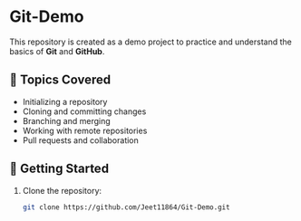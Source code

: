 # Git-Demo

This repository is created as a demo project to practice and understand the basics of **Git** and **GitHub**.  

## 📌 Topics Covered
- Initializing a repository  
- Cloning and committing changes  
- Branching and merging  
- Working with remote repositories  
- Pull requests and collaboration  

## 🚀 Getting Started
1. Clone the repository:
   ```bash
   git clone https://github.com/Jeet11864/Git-Demo.git
